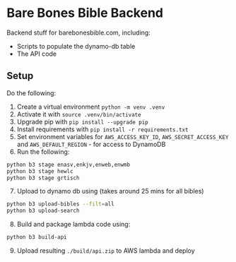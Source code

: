 # Bare Bones Bible Backend
Backend stuff for barebonesbible.com, including:
- Scripts to populate the dynamo-db table
- The API code

## Setup
Do the following:
1. Create a virtual environment `python -m venv .venv`
2. Activate it with `source .venv/bin/activate`
3. Upgrade pip with `pip install --upgrade pip`
4. Install requirements with `pip install -r requirements.txt`
5. Set environment variables for `AWS_ACCESS_KEY_ID`, `AWS_SECRET_ACCESS_KEY` and `AWS_DEFAULT_REGION` - for access to DynamoDB
6. Run the following:
```bash
python b3 stage enasv,enkjv,enweb,enwmb
python b3 stage hewlc
python b3 stage grtisch
```
7. Upload to dynamo db using (takes around 25 mins for all bibles)
```bash
python b3 upload-bibles --filt=all
python b3 upload-search
```
8. Build and package lambda code using:
```bash
python b3 build-api
```
9. Upload resulting `./build/api.zip` to AWS lambda and deploy
